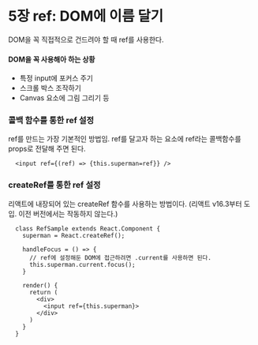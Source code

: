 # 5장 ref: DOM에 이름 달기
DOM을 꼭 직접적으로 건드려야 할 때 ref를 사용한다.
#### DOM을 꼭 사용해아 하는 상황
- 특정 input에 포커스 주기
- 스크롤 박스 조작하기
- Canvas 요소에 그림 그리기 등

### 콜백 함수를 통한 ref 설정
ref를 만드는 가장 기본적인 방법임. ref를 달고자 하는 요소에 ref라는 콜백함수를 props로 전달해 주면 된다.
```
  <input ref={(ref) => {this.superman=ref}} />
```

### createRef를 통한 ref 설정
리액트에 내장되어 있는 createRef 함수를 사용하는 방법이다. (리액트 v16.3부터 도입. 이전 버전에서는 작동하지 않는다.)
```
  class RefSample extends React.Component {
    superman = React.createRef();

    handleFocus = () => {
      // ref에 설정해둔 DOM에 접근하려면 .current를 사용하면 된다.
      this.superman.current.focus();
    }

    render() {
      return (
        <div>
          <input ref={this.superman}>
        </div>
      )
    }
  }
```
